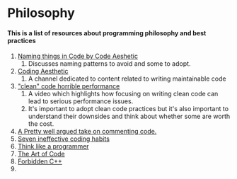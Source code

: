 # Philosophy

#### This is a list of resources about programming philosophy and best practices

1. [Naming things in Code by Code Aeshetic](https://youtu.be/-J3wNP6u5YU)
   1. Discusses naming patterns to avoid and some to adopt.
2. [Coding Aesthetic](https://www.youtube.com/@CodeAesthetic)
   1. A channel dedicated to content related to writing maintainable code
3. ["clean" code horrible performance](https://www.youtube.com/watch?v=tD5NrevFtbU)
   1. A video which highlights how focusing on writing clean code can lead to serious performance issues.
   2. It's important to adopt clean code practices but it's also important to understand their downsides and think about whether some are worth the cost. 
4. [ A Pretty well argued take on commenting code.](https://youtu.be/Bf7vDBBOBUA)
5. [Seven ineffective coding habits](https://youtu.be/ZsHMHukIlJY)
6. [Think like a programmer](https://youtu.be/azcrPFhaY9k )
7. [The Art of Code](https://www.youtube.com/watch?v=6avJHaC3C2U)
8. [Forbidden C++](https://youtu.be/j0_u26Vpb4w)
9. 